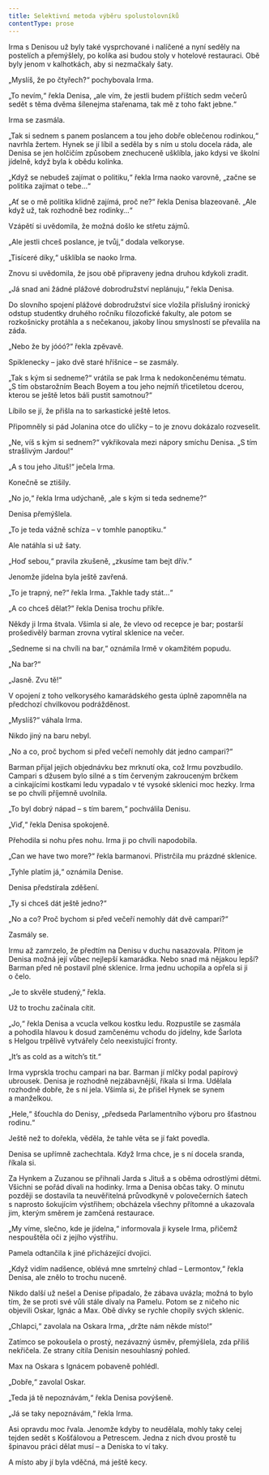 ```yaml
---
title: Selektivní metoda výběru spolustolovníků
contentType: prose
---
```


Irma s Denisou už byly také vysprchované i nalíčené a nyní seděly na postelích a přemýšlely, po kolika asi budou stoly v hotelové restauraci. Obě byly jenom v kalhotkách, aby si nezmačkaly šaty.

„Myslíš, že po čtyřech?“ pochybovala Irma.

„To nevím,“ řekla Denisa, „ale vím, že jestli budem příštích sedm večerů sedět s těma dvěma šílenejma stařenama, tak mě z toho fakt jebne.“

Irma se zasmála.

„Tak si sednem s panem poslancem a tou jeho dobře oblečenou rodinkou,“ navrhla žertem. Hynek se jí líbil a seděla by s ním u stolu docela ráda, ale Denisa se jen holčičím způsobem znechuceně ušklíbla, jako kdysi ve školní jídelně, když byla k obědu kolínka.

„Když se nebudeš zajímat o politiku,“ řekla Irma naoko varovně, „začne se politika zajímat o tebe…“

„Ať se o mě politika klidně zajímá, proč ne?“ řekla Denisa blazeovaně. „Ale když už, tak rozhodně bez rodinky…“

Vzápětí si uvědomila, že možná došlo ke střetu zájmů.

„Ale jestli chceš poslance, je tvůj,“ dodala velkoryse.

„Tisíceré díky,“ ušklíbla se naoko Irma.

Znovu si uvědomila, že jsou obě připraveny jedna druhou kdykoli zradit.

„Já snad ani žádné plážové dobrodružství neplánuju,“ řekla Denisa.

Do slovního spojení plážové dobrodružství sice vložila příslušný ironický odstup studentky druhého ročníku filozofické fakulty, ale potom se rozkošnicky protáhla a s nečekanou, jakoby línou smysl­ností se převalila na záda.

„Nebo že by jóóó?“ řekla zpěvavě.

Spiklenecky – jako dvě staré hříšnice – se zasmály.

„Tak s kým si sedneme?“ vrátila se pak Irma k nedokončenému tématu. „S tím obstarožním Beach Boyem a tou jeho nejmíň třicetiletou dcerou, kterou se ještě letos báli pustit samotnou?“

Líbilo se jí, že přišla na to sarkastické ještě letos.

Připomněly si pád Jolanina otce do uličky – to je znovu dokázalo rozveselit.

„Ne, víš s kým si sednem?“ vykřikovala mezi nápory smíchu Denisa. „S tím strašlivým Jardou!“

„A s tou jeho Jituš!“ ječela Irma.

Konečně se ztišily.

„No jo,“ řekla Irma udýchaně, „ale s kým si teda sedneme?“

Denisa přemýšlela.

„To je teda vážně schíza – v tomhle panoptiku.“

Ale natáhla si už šaty.

„Hoď sebou,“ pravila zkušeně, „zkusíme tam bejt dřív.“

Jenomže jídelna byla ještě zavřená.

„To je trapný, ne?“ řekla Irma. „Takhle tady stát…“

„A co chceš dělat?“ řekla Denisa trochu příkře.

Někdy ji Irma štvala. Všimla si ale, že vlevo od recepce je bar; postarší prošedivělý barman zrovna vytíral sklenice na večer.

„Sedneme si na chvíli na bar,“ oznámila Irmě v okamžitém popudu.

„Na bar?“

„Jasně. Zvu tě!“

V opojení z toho velkorysého kamarádského gesta úplně zapomněla na předchozí chvilkovou podrážděnost.

„Myslíš?“ váhala Irma.

Nikdo jiný na baru nebyl.

„No a co, proč bychom si před večeří nemohly dát jedno campari?“

Barman přijal jejich objednávku bez mrknutí oka, což Irmu povzbudilo. Campari s džusem bylo silné a s tím červeným zakrouceným brčkem a cinkajícími kostkami ledu vypadalo v té vysoké sklenici moc hezky. Irma se po chvíli příjemně uvolnila.

„To byl dobrý nápad – s tím barem,“ pochválila Denisu.

„Viď,“ řekla Denisa spokojeně.

Přehodila si nohu přes nohu. Irma ji po chvíli napodobila.

„Can we have two more?“ řekla barmanovi. Přistrčila mu prázdné sklenice.

„Tyhle platím já,“ oznámila Denise.

Denisa předstírala zděšení.

„Ty si chceš dát ještě jedno?“

„No a co? Proč bychom si před večeří nemohly dát dvě campari?“

Zasmály se.

Irmu až zamrzelo, že předtím na Denisu v duchu nasazovala. Přitom je Denisa možná její vůbec nejlepší kamarádka. Nebo snad má nějakou lepší? Barman před ně postavil plné sklenice. Irma jednu uchopila a opřela si ji o čelo.

„Je to skvěle studený,“ řekla.

Už to trochu začínala cítit.

„Jo,“ řekla Denisa a vcucla velkou kostku ledu. Rozpustile se zasmála a pohodila hlavou k dosud zamčenému vchodu do jídelny, kde Šarlota s Helgou trpělivě vytvářely čelo neexistující fronty.

„It’s as cold as a witch’s tit.“

Irma vyprskla trochu campari na bar. Barman jí mlčky podal papírový ubrousek. Denisa je rozhodně nejzábavnější, říkala si Irma. Udělala rozhodně dobře, že s ní jela. Všimla si, že přišel Hynek se synem a manželkou.

„Hele,“ šťouchla do Denisy, „předseda Parlamentního výboru pro šťastnou rodinu.“

Ještě než to dořekla, věděla, že tahle věta se jí fakt povedla.

Denisa se upřímně zachechtala. Když Irma chce, je s ní docela sranda, říkala si.

Za Hynkem a Zuzanou se přihnali Jarda s Jituš a s oběma odrostlými dětmi. Všichni se pořád dívali na hodinky. Irma a Denisa občas taky. O minutu později se dostavila ta neuvěřitelná průvodkyně v polovečerních šatech s naprosto šokujícím výstřihem; obcházela všechny přítomné a ukazovala jim, kterým směrem je zamčená restaurace.

„My víme, slečno, kde je jídelna,“ informovala ji kysele Irma, přičemž nespouštěla oči z jejího výstřihu.

Pamela odtančila k jiné přicházející dvojici.

„Když vidím nadšence, oblévá mne smrtelný chlad – Lermontov,“ řekla Denisa, ale znělo to trochu nuceně.

Nikdo další už nešel a Denise připadalo, že zábava uvázla; možná to bylo tím, že se proti své vůli stále dívaly na Pamelu. Potom se z ničeho nic objevili Oskar, Ignác a Max. Obě dívky se rychle chopily svých sklenic.

„Chlapci,“ zavolala na Oskara Irma, „držte nám někde místo!“

Zatímco se pokoušela o prostý, nezávazný úsměv, přemýšlela, zda příliš nekřičela. Ze strany cítila Denisin nesouhlasný pohled.

Max na Oskara s Ignácem pobaveně pohlédl.

„Dobře,“ zavolal Oskar.

„Teda já tě nepoznávám,“ řekla Denisa povýšeně.

„Já se taky nepoznávám,“ řekla Irma.

Asi opravdu moc řvala. Jenomže kdyby to neudělala, mohly taky celej tejden sedět s Košťálovou a Petrescem. Jedna z nich dvou prostě tu špinavou práci dělat musí – a Deniska to ví taky.

A místo aby jí byla vděčná, má ještě kecy.

